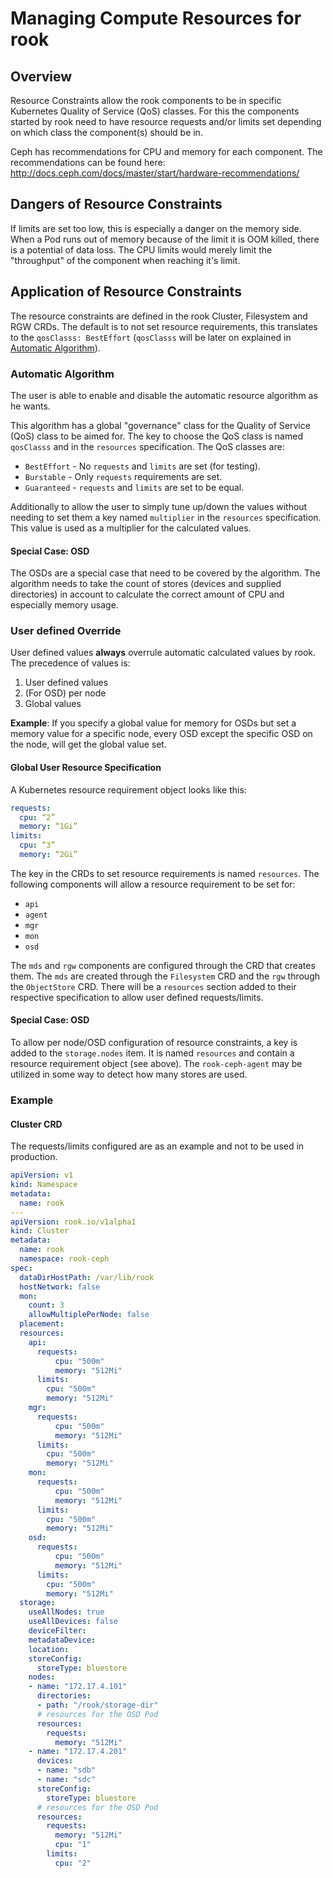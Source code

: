 # Managing Compute Resources for rook
## Overview
Resource Constraints allow the rook components to be in specific Kubernetes Quality of Service (QoS) classes. For this the components started by rook need to have resource requests and/or limits set depending on which class the component(s) should be in.

Ceph has recommendations for CPU and memory for each component. The recommendations can be found here: http://docs.ceph.com/docs/master/start/hardware-recommendations/

## Dangers of Resource Constraints
If limits are set too low, this is especially a danger on the memory side. When a Pod runs out of memory because of the limit it is OOM killed, there is a potential of data loss.
The CPU limits would merely limit the "throughput" of the component when reaching it's limit.

## Application of Resource Constraints
The resource constraints are defined in the rook Cluster, Filesystem and RGW CRDs.
The default is to not set resource requirements, this translates to the `qosClasss: BestEffort` (`qosClasss` will be later on explained in [Automatic Algorithm](#automatic-algorithm)).

### Automatic Algorithm
The user is able to enable and disable the automatic resource algorithm as he wants.

This algorithm has a global "governance" class for the Quality of Service (QoS) class to be aimed for.
The key to choose the QoS class is named `qosClasss` and in the `resources` specification.
The QoS classes are:
* `BestEffort` - No `requests` and `limits` are set (for testing).
* `Burstable` - Only `requests` requirements are set.
* `Guaranteed` - `requests` and `limits` are set to be equal.

Additionally to allow the user to simply tune up/down the values without needing to set them a key named `multiplier` in the `resources` specification. This value is used as a multiplier for the calculated values.

#### Special Case: OSD
The OSDs are a special case that need to be covered by the algorithm.
The algorithm needs to take the count of stores (devices and supplied directories) in account to calculate the correct amount of CPU and especially memory usage.

### User defined Override
User defined values **always** overrule automatic calculated values by rook.
The precedence of values is:
1. User defined values
2. (For OSD) per node
3. Global values

**Example**: If you specify a global value for memory for OSDs but set a memory value for a specific node, every OSD except the specific OSD on the node, will get the global value set.

#### Global User Resource Specification
A Kubernetes resource requirement object looks like this:
```yaml
requests:
  cpu: “2”
  memory: “1Gi”
limits:
  cpu: “3”
  memory: “2Gi”
```

The key in the CRDs to set resource requirements is named `resources`.
The following components will allow a resource requirement to be set for:
* `api`
* `agent`
* `mgr`
* `mon`
* `osd`

The `mds` and `rgw` components are configured through the CRD that creates them.
The `mds` are created through the `Filesystem` CRD and the `rgw` through the `ObjectStore` CRD.
There will be a `resources` section added to their respective specification to allow user defined requests/limits.

#### Special Case: OSD
To allow per node/OSD configuration of resource constraints, a key is added to the `storage.nodes` item.
It is named `resources` and contain a resource requirement object (see above).
The `rook-ceph-agent` may be utilized in some way to detect how many stores are used.

### Example
#### Cluster CRD
The requests/limits configured are as an example and not to be used in production.
```yaml
apiVersion: v1
kind: Namespace
metadata:
  name: rook
---
apiVersion: rook.io/v1alpha1
kind: Cluster
metadata:
  name: rook
  namespace: rook-ceph
spec:
  dataDirHostPath: /var/lib/rook
  hostNetwork: false
  mon:
    count: 3
    allowMultiplePerNode: false
  placement:
  resources:
    api:
      requests:
          cpu: "500m"
          memory: "512Mi"
      limits:
        cpu: "500m"
        memory: "512Mi"
    mgr:
      requests:
          cpu: "500m"
          memory: "512Mi"
      limits:
        cpu: "500m"
        memory: "512Mi"
    mon:
      requests:
          cpu: "500m"
          memory: "512Mi"
      limits:
        cpu: "500m"
        memory: "512Mi"
    osd:
      requests:
          cpu: "500m"
          memory: "512Mi"
      limits:
        cpu: "500m"
        memory: "512Mi"
  storage:
    useAllNodes: true
    useAllDevices: false
    deviceFilter:
    metadataDevice:
    location:
    storeConfig:
      storeType: bluestore
    nodes:
    - name: "172.17.4.101"
      directories:
      - path: "/rook/storage-dir"
      # resources for the OSD Pod
      resources:
        requests:
          memory: "512Mi"
    - name: "172.17.4.201"
      devices:
      - name: "sdb"
      - name: "sdc"
      storeConfig:
        storeType: bluestore
      # resources for the OSD Pod
      resources:
        requests:
          memory: "512Mi"
          cpu: "1"
        limits:
          cpu: "2"
```
